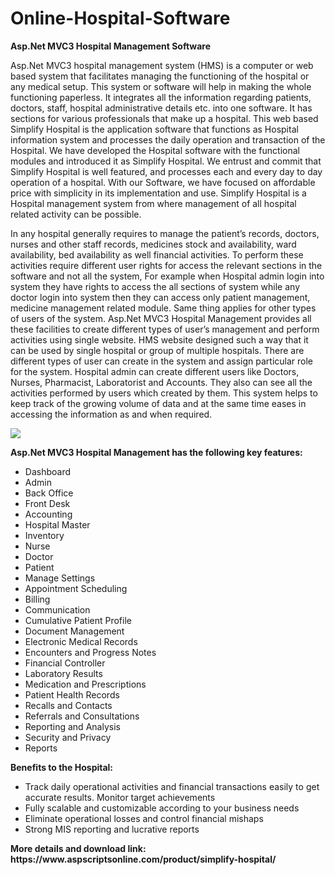 # Online-Hospital-Software
<b>Asp.Net MVC3 Hospital Management Software</b>

Asp.Net MVC3 hospital management system (HMS) is a computer or web based system that facilitates managing the functioning of the hospital or any medical setup. This system or software will help in making the whole functioning paperless. It integrates all the information regarding patients, doctors, staff, hospital administrative details etc. into one software. It has sections for various professionals that make up a hospital. This web based Simplify Hospital is the application software that functions as Hospital information system and processes the daily operation and transaction of the Hospital. We have developed the Hospital software with the functional modules and introduced it as Simplify Hospital. We entrust and commit that Simplify Hospital is well featured, and processes each and every day to day operation of a hospital. With our Software, we have focused on affordable price with simplicity in its implementation and use. Simplify Hospital is a Hospital management system from where management of all hospital related activity can be possible.

In any hospital generally requires to manage the patient’s records, doctors, nurses and other staff records, medicines stock and availability, ward availability, bed availability as well financial activities. To perform these activities require different user rights for access the relevant sections in the software and not all the system, For example when Hospital admin login into system they have rights to access the all sections of system while any doctor login into system then they can access only patient management, medicine management related module. Same thing applies for other types of users of the system. Asp.Net MVC3 Hospital Management provides all these facilities to create different types of user’s management and perform activities using single website. HMS website designed such a way that it can be used by single hospital or group of multiple hospitals. There are different types of user can create in the system and assign particular role for the system. Hospital admin can create different users like Doctors, Nurses, Pharmacist, Laboratorist and Accounts. They also can see all the activities performed by users which created by them. This system helps to keep track of the growing volume of data and at the same time eases in accessing the information as and when required.

<img src="https://www.aspscriptsonline.com/wp-content/uploads/2018/05/simplify-hospital-1.png">

<b>Asp.Net MVC3 Hospital Management has the following key features:</b>

<ul>
<li>Dashboard</li>
<li>Admin</li>
<li>Back Office</li>
<li>Front Desk</li>
<li>Accounting</li>
<li>Hospital Master</li>
<li>Inventory</li>
<li>Nurse</li>
<li>Doctor</li>
<li>Patient</li>
<li>Manage Settings</li>
<li>Appointment Scheduling</li>
<li>Billing</li>
<li>Communication</li>
<li>Cumulative Patient Profile</li>
<li>Document Management</li>
<li>Electronic Medical Records</li>
<li>Encounters and Progress Notes</li>
<li>Financial Controller</li>
<li>Laboratory Results</li>
<li>Medication and Prescriptions</li>
<li>Patient Health Records</li>
<li>Recalls and Contacts</li>
<li>Referrals and Consultations</li>
<li>Reporting and Analysis</li>
<li>Security and Privacy</li>
<li>Reports</li>
</ul>

<b>Benefits to the Hospital:</b>

<ul>
<li>Track daily operational activities and financial transactions easily to get accurate results. Monitor target achievements</li>
<li>Fully scalable and customizable according to your business needs</li>
<li>Eliminate operational losses and control financial mishaps</li>
<li>Strong MIS reporting and lucrative reports</li>
</ul>
<b>More details and download link:</b><br>
<b>https://www.aspscriptsonline.com/product/simplify-hospital/</b>
